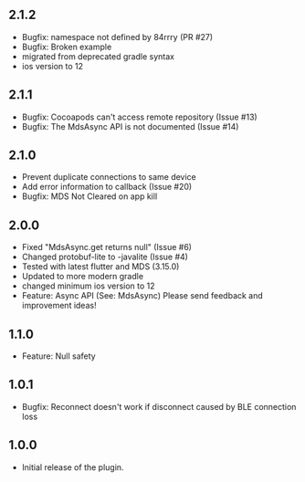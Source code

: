 ## 2.1.2
 
* Bugfix: namespace not defined by 84rrry (PR #27)
* Bugfix: Broken example
* migrated from deprecated gradle syntax
* ios version to 12

## 2.1.1
 
* Bugfix: Cocoapods can't access remote repository (Issue #13)
* Bugfix: The MdsAsync API is not documented (Issue #14)

## 2.1.0

* Prevent duplicate connections to same device
* Add error information to callback (Issue #20)
* Bugfix: MDS Not Cleared on app kill

## 2.0.0

* Fixed "MdsAsync.get returns null" (Issue #6)
* Changed protobuf-lite to -javalite (Issue #4)
* Tested with latest flutter and MDS (3.15.0)
* Updated to more modern gradle
* changed minimum ios version to 12
* Feature: Async API (See: MdsAsync)  Please send feedback and improvement ideas!

## 1.1.0

* Feature: Null safety

## 1.0.1

* Bugfix: Reconnect doesn't work if disconnect caused by BLE connection loss

## 1.0.0

* Initial release of the plugin.
